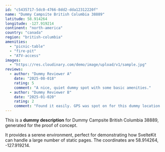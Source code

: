 ```yaml
---
id: "c5435717-5dc0-4766-8dd2-dda12312220f"
name: "Dummy Campsite British Columbia 38889"
latitude: 58.914264
longitude: -127.919214
continent: "north-america"
country: "canada"
region: "british-columbia"
amenities:
  - "picnic-table"
  - "fire-pit"
  - "ATV-access"
images:
  - "https://res.cloudinary.com/demo/image/upload/v1/sample.jpg"
reviews:
  - author: "Dummy Reviewer A"
    date: "2025-08-018"
    rating: 5
    comment: "A nice, quiet dummy spot with some basic amenities."
  - author: "Dummy Reviewer B"
    date: "2025-01-020"
    rating: 2
    comment: "Found it easily. GPS was spot on for this dummy location."
---
```


This is a **dummy description** for Dummy Campsite British Columbia 38889, generated for the proof of concept.

It provides a serene environment, perfect for demonstrating how SvelteKit can handle a large number of static pages. The coordinates are 58.914264, -127.919214.
